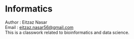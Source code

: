# Informatics
Author : Eitzaz Nasar <br>
Email : eitzaz.nasar56@gmail.com <br>
This is a classwork related to bioinformatics and data science.
